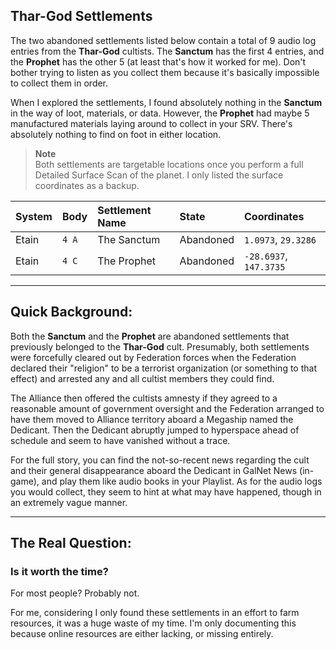 ## Thar-God Settlements

The two abandoned settlements listed below contain a total of 9 audio log entries from the __Thar-God__ cultists. The __Sanctum__ has the first 4 entries, and the __Prophet__ has the other 5 (at least that's how it worked for me). Don't bother trying to listen as you collect them because it's basically impossible to collect them in order.

When I explored the settlements, I found absolutely nothing in the __Sanctum__ in the way of loot, materials, or data. However, the __Prophet__ had maybe 5 manufactured materials laying around to collect in your SRV. There's absolutely nothing to find on foot in either location.

> __Note__<br />
> Both settlements are targetable locations once you perform a full Detailed Surface Scan of the planet. I only listed the surface coordinates as a backup.

| System | Body | Settlement Name | State | Coordinates |
| :---   | :--- | :---            | :---  | :---        |
| Etain  | `4 A` | The Sanctum | Abandoned | `1.0973`, `29.3286` |
| Etain  | `4 C` | The Prophet | Abandoned | `-28.6937`, `147.3735` |

---

## Quick Background:

Both the __Sanctum__ and the __Prophet__ are abandoned settlements that previously belonged to the __Thar-God__ cult. Presumably, both settlements were forcefully cleared out by Federation forces when the Federation declared their "religion" to be a terrorist organization (or something to that effect) and arrested any and all cultist members they could find.

The Alliance then offered the cultists amnesty if they agreed to a reasonable amount of government oversight and the Federation arranged to have them moved to Alliance territory aboard a Megaship named the Dedicant. Then the Dedicant abruptly jumped to hyperspace ahead of schedule and seem to have vanished without a trace.

For the full story, you can find the not-so-recent news regarding the cult and their general disappearance aboard the Dedicant in GalNet News (in-game), and play them like audio books in your Playlist. As for the audio logs you would collect, they seem to hint at what may have happened, though in an extremely vague manner.

---

## The Real Question:
### Is it worth the time?

For most people? Probably not.

For me, considering I only found these settlements in an effort to farm resources, it was a huge waste of my time. I'm only documenting this because online resources are either lacking, or missing entirely.
